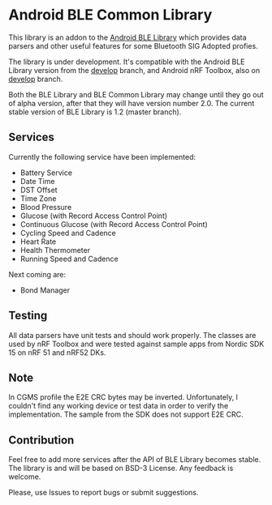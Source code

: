 # Android BLE Common Library

This library is an addon to the [Android BLE Library](https://github.com/NordicSemiconductor/Android-BLE-Library) 
which provides data parsers and other useful features for some Bluetooth SIG Adopted profies.

The library is under development. It's compatible with the Android BLE Library version from the 
[develop](https://github.com/NordicSemiconductor/Android-BLE-Library/tree/develop) branch, and Android nRF Toolbox, also on 
[develop](https://github.com/NordicSemiconductor/Android-nRF-Toolbox/tree/develop) branch.

Both the BLE Library and BLE Common Library may change until they go out of alpha version, after that they will have 
version number 2.0. The current stable version of BLE Library is 1.2 (master branch).

## Services

Currently the following service have been implemented:

- Battery Service
- Date Time
- DST Offset
- Time Zone
- Blood Pressure
- Glucose (with Record Access Control Point)
- Continuous Glucose (with Record Access Control Point)
- Cycling Speed and Cadence
- Heart Rate
- Health Thermometer
- Running Speed and Cadence

Next coming are:

- Bond Manager

## Testing

All data parsers have unit tests and should work properly. The classes are used by nRF Toolbox and were tested against sample 
apps from Nordic SDK 15 on nRF 51 and nRF52 DKs.

## Note

In CGMS profile the E2E CRC bytes may be inverted. Unfortunately, I couldn't find any working device or test data in order 
to verify the implementation. The sample from the SDK does not support E2E CRC.

## Contribution

Feel free to add more services after the API of BLE Library becomes stable. The library is and will be based on BSD-3 License.
Any feedback is welcome.

Please, use Issues to report bugs or submit suggestions.
